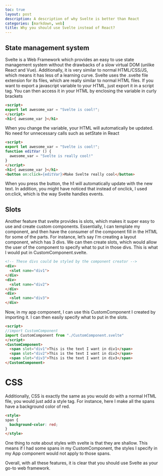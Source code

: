 ```yaml
---
toc: true
layout: post
description: A description of why Svelte is better than React
categories: [markdown, web]
title: Why you should use Svelte instead of React?
---
```

## State management system
Svelte is a Web Framework which provides an easy to use state management system without the drawbacks of a slow virtual DOM (unlike React and Vue). Additionally, it is very similar to normal HTML/CSS/JS, which means it has less of a learning curve. Svelte uses the .svelte file extension for its files, which are really similar to normal HTML files. If you want to export a javascript variable to your HTML, just export it in a script tag. You can then access it in your HTML by enclosing the variable in curly brackets

```html
<script>
export let awesome_var = "Svelte is cool!";
</script>
<h1>{ awesome_var }</h1>
```
When you change the variable, your HTML will automatically be updated. No need for unnecessary calls such as setState in React
```html
<script>
export let awesome_var = "Svelte is cool!";
function editVar () {
  awesome_var = "Svelte is really cool!"
}
</script>
<h1>{ awesome_var }</h1>
<button on:click={editVar}>Make Svelte really cool</button>
```

When you press the button, the h1 will automatically update with the new text. In addition, you might have noticed that instead of onclick, I used on:click, which is the way Svelte handles events.

## Slots
Another feature that svelte provides is slots, which makes it super easy to use and create custom components. Essentially, I can template my component, and then have the consumer of the component fill in the HTML for some of the parts. For instance, let’s say I'm creating a layout component, which has 3 divs. We can then create slots, which would allow the user of the component to specify what to put in those divs. This is what I would put in CustomComponent.svelte.

```html
<!-- These divs could be styled by the component creator -->
<div>
  <slot name="div1">
</div>
<div>
  <slot name="div2">
</div>
<div>
  <slot name="div3">
</div>
```
Now, in my app component, I can use this CustomComponent I created by importing it. I can then easily specify what to put in the slots.
```html
<script>
//import CustomComponent
import CustomComponent from "./CustomComponent.svelte"
</script>
<CustomComponent>
  <span slot="div1">This is the text I want in div1</span>
  <span slot="div2">This is the text I want in div2</span>
  <span slot="div3">This is the text I want in div3</span>
</CustomComponent>
```

# CSS
Additionally, CSS is exactly the same as you would do with a normal HTML file, you would just add a style tag. For instance, here I make all the spans have a background color of red.
```html
<style>
span {
  background-color: red;
}
</style>
```
One thing to note about styles with svelte is that they are shallow. This means if I had some spans in my CustomComponent, the styles I specify in my App component would not apply to those spans.

Overall, with all these features, it is clear that you should use Svelte as your go-to web framework.